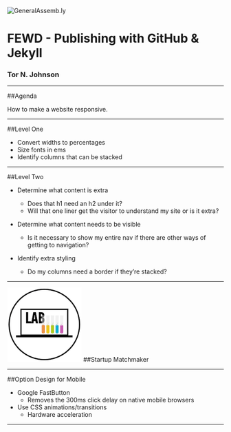 ![GeneralAssemb.ly](https://github.com/generalassembly/ga-ruby-on-rails-for-devs/raw/master/images/ga.png "GeneralAssemb.ly")

# FEWD - Publishing with GitHub & Jekyll

### Tor N. Johnson


---


##Agenda

How to make a website responsive.

---

##Level One

*	Convert widths to percentages
*	Size fonts in ems
*	Identify columns that can be stacked

---


##Level Two

*	Determine what content is extra
	*	Does that h1 need an h2 under it?
	*	Will that one liner get the visitor to understand my site or is it extra?

*	Determine what content needs to be visible
	*	Is it necessary to show my entire nav if there are other ways of getting to navigation?

*	Identify extra styling
	*	Do my columns need a border if they’re stacked?


---



![GeneralAssemb.ly](../../img/icons/exercise_icon_md.png)
##Startup Matchmaker

---


##Option Design for Mobile

*	Google FastButton
	*	Removes the 300ms click delay on native mobile browsers
*	Use CSS animations/transitions
	*	Hardware acceleration

---